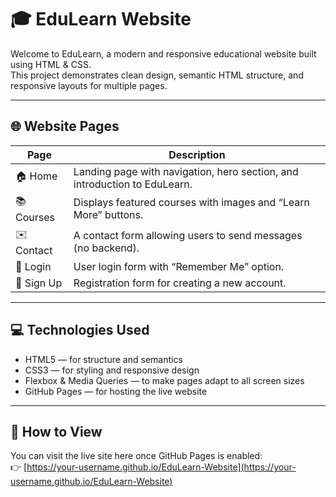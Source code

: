 # 🎓 EduLearn Website

Welcome to EduLearn, a modern and responsive educational website built using HTML & CSS.  
This project demonstrates clean design, semantic HTML structure, and responsive layouts for multiple pages.

---

## 🌐 Website Pages

| Page | Description |
|------|--------------|
| 🏠 Home | Landing page with navigation, hero section, and introduction to EduLearn. |
| 📚 Courses | Displays featured courses with images and “Learn More” buttons. |
| ✉️ Contact | A contact form allowing users to send messages (no backend). |
| 🔑 Login | User login form with “Remember Me” option. |
| 📝 Sign Up | Registration form for creating a new account. |

---



## 💻 Technologies Used
- HTML5 — for structure and semantics  
- CSS3 — for styling and responsive design  
- Flexbox & Media Queries — to make pages adapt to all screen sizes  
- GitHub Pages — for hosting the live website

---

## 🚀 How to View
You can visit the live site here once GitHub Pages is enabled:  
👉 [https://your-username.github.io/EduLearn-Website](https://your-username.github.io/EduLearn-Website)

